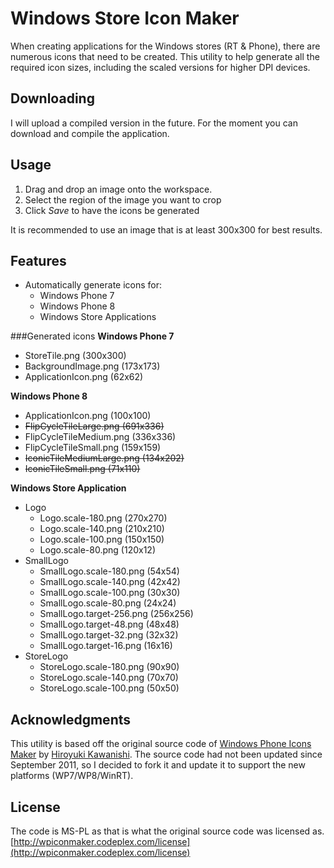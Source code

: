 Windows Store Icon Maker=============When creating applications for the Windows stores (RT & Phone), there are numerous icons that need to be created. This utility to help generate all the required icon sizes, including the scaled versions for higher DPI devices.Downloading--------I will upload a compiled version in the future. For the moment you can download and compile the application.Usage--------1. Drag and drop an image onto the workspace.2. Select the region of the image you want to crop3. Click *Save* to have the icons be generatedIt is recommended to use an image that is at least 300x300 for best results.Features--------* Automatically generate icons for:	* Windows Phone 7	* Windows Phone 8	* Windows Store Applications###Generated icons**Windows Phone 7*** StoreTile.png (300x300)* BackgroundImage.png (173x173)* ApplicationIcon.png (62x62)**Windows Phone 8*** ApplicationIcon.png (100x100)* ~~FlipCycleTileLarge.png (691x336)~~* FlipCycleTileMedium.png (336x336)* FlipCycleTileSmall.png (159x159)* ~~IconicTileMediumLarge.png (134x202)~~* ~~IconicTileSmall.png (71x110)~~**Windows Store Application*** Logo	* Logo.scale-180.png (270x270)	* Logo.scale-140.png (210x210)	* Logo.scale-100.png (150x150)	* Logo.scale-80.png (120x12)* SmallLogo	* SmallLogo.scale-180.png (54x54)	* SmallLogo.scale-140.png (42x42)	* SmallLogo.scale-100.png (30x30)	* SmallLogo.scale-80.png	(24x24)	* SmallLogo.target-256.png (256x256)	* SmallLogo.target-48.png	(48x48)	* SmallLogo.target-32.png	(32x32)	* SmallLogo.target-16.png	(16x16)* StoreLogo	* StoreLogo.scale-180.png (90x90)	* StoreLogo.scale-140.png (70x70)	* StoreLogo.scale-100.png (50x50)Acknowledgments--------This utility is based off the original source code of [Windows Phone Icons Maker](http://wpiconmaker.codeplex.com/) by [Hiroyuki Kawanishi](http://www.codeplex.com/site/users/view/hiroyuk). The source code had not been updated since September 2011, so I decided to fork it and update it to support the new platforms (WP7/WP8/WinRT).License--------The code is MS-PL as that is what the original source code was licensed as.[http://wpiconmaker.codeplex.com/license](http://wpiconmaker.codeplex.com/license)